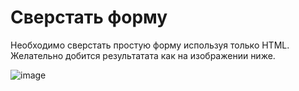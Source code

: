 # Сверстать форму
Необходимо сверстать простую форму используя только HTML. Желательно добится результатата как на изображении ниже.

![image](/images/form.png)
